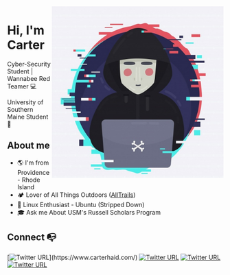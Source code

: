<img align="right" width="400" height="400" src="https://github.com/Carter-Haid/Carter-Haid/blob/main/logo.jpg?raw=true"/>

# Hi, I'm Carter 

Cyber-Security Student | Wannabee Red Teamer  :computer:

University of Southern Maine Student :open_book:

## About me 
- :earth_americas: I'm from Providence - Rhode Island
-  :camping: Lover of All Things Outdoors ([AllTrails](https://www.alltrails.com/members/carter-haid-1?ref=header))
- :penguin: Linux Enthusiast - Ubuntu (Stripped Down)
- :mortar_board: Ask me About USM's Russell Scholars Program

## Connect :mailbox_with_no_mail:
[![Twitter URL](https://img.shields.io/twitter/url?color=%23fb3958&label=Website&logo=&logoWidth=40&logoColor=%23fb3958&style=flat-square&url=https%3A%2F%2Fwww.instagram.com%2Falejorc_)](https://www.carterhaid.com/)
[![Twitter URL](https://img.shields.io/twitter/url?color=%231DA1F2&label=Follow&logo=twitter&logoColor=%231DA1F2&style=flat-square&url=https%3A%2F%2Fwww.reddit.com%2Fuser%2FFatChicken277)](https://twitter.com/alejorc277)
[![Twitter URL](https://img.shields.io/twitter/url?color=%230072b1&label=Connect&logo=linkedin&logoColor=%230072b1&style=flat-square&url=https%3A%2F%2Fwww.linkedin.com%2Fin%2Falejandro-ramirez-ciceros%2F)](https://www.linkedin.com/in/carterhaid/)
[![Twitter URL](https://img.shields.io/twitter/url?color=orange&label=My-Multi&logo=reddit&logoColor=orange&style=flat-square&url=https%3A%2F%2Fwww.reddit.com%2Fuser%2FFatChicken277)](https://www.reddit.com/user/throwawayphonereddit/m/computer_stuff/)
